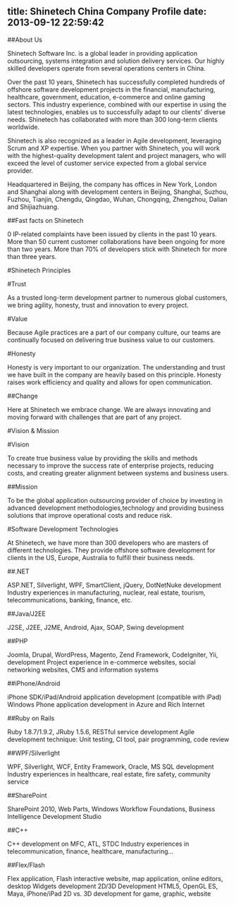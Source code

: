 title: Shinetech China Company Profile
date: 2013-09-12 22:59:42
---

##About Us

Shinetech Software Inc. is a global leader in providing application outsourcing, systems integration and solution delivery services. Our highly skilled developers operate from several operations centers in China.

Over the past 10 years, Shinetech has successfully completed hundreds of offshore software development projects in the financial, manufacturing, healthcare, government, education, e-commerce and online gaming sectors. This industry experience, combined with our expertise in using the latest technologies, enables us to successfully adapt to our clients' diverse needs. Shinetech has collaborated with more than 300 long-term clients worldwide.

Shinetech is also recognized as a leader in Agile development, leveraging Scrum and XP expertise. When you partner with Shinetech, you will work with the highest-quality development talent and project managers, who will exceed the level of customer service expected from a global service provider.

Headquartered in Beijing, the company has offices in New York, London and Shanghai along with development centers in Beijing, Shanghai, Suzhou, Fuzhou, Tianjin, Chengdu, Qingdao, Wuhan, Chongqing, Zhengzhou, Dalian and Shijiazhuang.

##Fast facts on Shinetech

0 IP-related complaints have been issued by clients in the past 10 years.
More than 50 current customer collaborations have been ongoing for more than two years.
More than 70% of developers stick with Shinetech for more than three years.

#Shinetech Principles

#Trust

As a trusted long-term development partner to numerous global customers, we bring agility, honesty, trust and innovation to every project.

#Value

Because Agile practices are a part of our company culture, our teams are continually focused on delivering true business value to our customers.

#Honesty

Honesty is very important to our organization. The understanding and trust we have built in the company are heavily based on this principle. Honesty raises work efficiency and quality and allows for open communication.

##Change

Here at Shinetech we embrace change. We are always innovating and moving forward with challenges that are part of any project.

#Vision & Mission

#Vision

To create true business value by providing the skills and methods necessary to improve the success rate of enterprise projects, reducing costs, and creating greater alignment between systems and business users.

##Mission

To be the global application outsourcing provider of choice by investing in advanced development methodologies,technology and providing business solutions that improve operational costs and reduce risk.

#Software Development Technologies

At Shinetech, we have more than 300 developers who are masters of different technologies. They provide offshore software development for clients in the US, Europe, Australia to fulfill their business needs.

##.NET

ASP.NET, Silverlight, WPF, SmartClient, jQuery, DotNetNuke development Industry experiences in manufacturing, nuclear, real estate, tourism, telecommunications, banking, finance, etc.

##Java/J2EE

J2SE, J2EE, J2ME, Android, Ajax, SOAP, Swing development

##PHP

Joomla, Drupal, WordPress, Magento, Zend Framework, CodeIgniter, Yii, development Project experience in e-commerce websites, social networking websites, CMS and information systems

##iPhone/Android

iPhone SDK/iPad/Android application development (compatible with iPad) Windows Phone application development in Azure and Rich Internet

##Ruby on Rails

Ruby 1.8.7/1.9.2, JRuby 1.5.6, RESTful service development Agile development technique: Unit testing, CI tool, pair programming, code review

##WPF/Silverlight

WPF, Silverlight, WCF, Entity Framework, Oracle, MS SQL development Industry experiences in healthcare, real estate, fire safety, community service

##SharePoint

SharePoint 2010, Web Parts, Windows Workflow Foundations, Business Intelligence Development Studio

##C++

C++ development on MFC, ATL, STDC Industry experiences in telecommunication, finance, healthcare, manufacturing…

##Flex/Flash

Flex application, Flash interactive website, map application, online editors, desktop Widgets development 2D/3D Development HTML5, OpenGL ES, Maya, iPhone/iPad 2D vs. 3D development for game, graphic, website